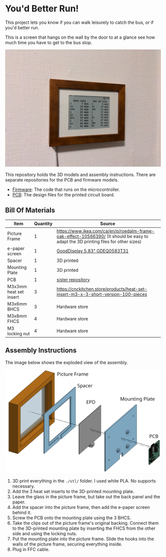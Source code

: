 # You'd Better Run!

This project lets you know if you can walk leisurely to catch the bus, or if you'd better run.

This is a screen that hangs on the wall by the door to at a glance see how much time you have to get to the bus stop.

![Image of the completed project hanging on the wall](https://github.com/youdbetterrun/.github/raw/main/profile/image.jpg)

This repository holds the 3D models and assembly instructions.
There are separate repositories for the PCB and firmware models.
- [Firmware](https://github.com/youdbetterrun/youdbetterrun-firmware): The code that runs on the microcontroller.
- [PCB](https://github.com/youdbetterrun/youdbetterrun-pcb): The design files for the printed circuit board.

## Bill Of Materials

| Item                   | Quantity | Source                                                                                                                             |
| ---------------------- | -------- | ---------------------------------------------------------------------------------------------------------------------------------- |
| Picture Frame          |        1 | https://www.ikea.com/ca/en/p/roedalm-frame-oak-effect-10566390/ (It should be easy to adapt the 3D printing files for other sizes) |
| e-paper screen         |        1 | [GoodDisplay 5.83" GDEQ0583T31](https://www.good-display.com/product/444.html)                                                     |
| Spacer                 |        1 | 3D printed                                                                                                                         |
| Mounting Plate         |        1 | 3D printed                                                                                                                         |
| PCB                    |        1 | [sister repository](https://github.com/youdbetterrun/youdbetterrun-pcb)                                                            |
| M3x3mm heat set insert |        3 | https://cnckitchen.store/products/heat-set-insert-m3-x-3-short-version-100-pieces                                                  |
| M3x6mm BHCS            |        3 | Hardware store                                                                                                                     |
| M3x8mm FHCS            |        4 | Hardware store                                                                                                                     |
| M3 locking nut         |        4 | Hardware store                                                                                                                     |

## Assembly Instructions

The image below shows the exploded view of the assembly.

![Exploded view](./docs/exploded_view.png)

1. 3D print everything in the `./stl/` folder. I used white PLA. No supports necessary.
1. Add the 3 heat set inserts to the 3D-printed mounting plate.
1. Leave the glass in the picture frame, but take out the back panel and the paper.
1. Add the spacer into the picture frame, then add the e-paper screen behind it.
1. Screw the PCB onto the mounting plate using the 3 BHCS.
1. Take the clips out of the picture frame's original backing. Connect them to the 3D-printed mounting plate by inserting the FHCS from the other side and using the locking nuts.
1. Put the mounting plate into the picture frame. Slide the hooks into the walls of the picture frame, securing everything inside.
1. Plug in FFC cable.
